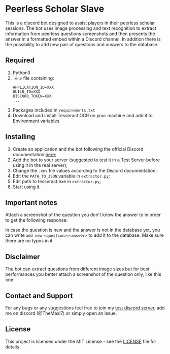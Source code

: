 # Peerless Scholar Slave

This is a discord bot designed to assist players in their peerless scholar sessions. The bot uses image processing and text recognition to extract information from peerless questions screenshots and then presents the answer in a formatted embed within a Discord channel. In addition there is the possibility to add new pair of questions and answers to the database.

## Required 

1. Python3
2. `.env` file containing:
	```
	APPLICATION_ID=XXX
	GUILD_ID=XXX
	DISCORD_TOKEN=XXX
	...
	```
3. Packages included in `requirements.txt`
5. Download and install Tesseract OCR on your machine and add it to Environment variables

## Installing

1. Create an application and the bot following the official Discord documentation [here](https://discord.com/developers/docs/intro);
2. Add the bot to your server (suggested to test it in a Test Server before using it in the real server);
3. Change the `.env` file values according to the Discord documentation;
5. Edit the `PATH_TO_JSON` variable in `extractor.py`;
6. Edit path to tesseract.exe in `extractor.py`;
7. Start using it.

## Important notes

Attach a screenshot of the question you don't know the answer to in order to get the following response: 



In case the question is new and the answer is not in the database yet, you can write `add new <question>;<answer>` to add it to the database. Make sure there are no typos in it.

## Disclaimer

The bot can extract questions from different image sizes but for best performances you better attach a screenshot of the question only, like this one:



## Contact and Support

For any bugs or any suggestions feel free to join my [test discord server](https://discord.gg/EH7QhwxqkW), add me on discord (@TheMaxi7) or simply open an issue.

## License

This project is licensed under the MIT License - see the [LICENSE](https://github.com/Altaro97/Discord-Bots/blob/main/LICENSE) file for details
